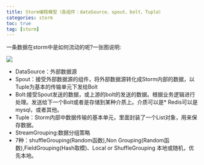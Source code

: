 ```yaml
---
title: Storm编程模型（各组件：dataSource、spout、bolt、Tuple）
categories: storm   
toc: true  
tag: [storm]
---
```





一条数据在storm中是如何流动的呢?一张图说明:

![](http://ols7leonh.bkt.clouddn.com//assert/img/bigdata/storm/component/component.png)


* DataSource：外部数据源
* Spout：接受外部数据源的组件，将外部数据源转化成Storm内部的数据，以Tuple为基本的传输单元下发给Bolt
* Bolt:接受Spout发送的数据，或上游的bolt的发送的数据。根据业务逻辑进行处理。发送给下一个Bolt或者是存储到某种介质上。介质可以是* Redis可以是mysql，或者其他。
* Tuple：Storm内部中数据传输的基本单元，里面封装了一个List对象，用来保存数据。
* StreamGrouping:数据分组策略
* 7种：shuffleGrouping(Random函数),Non Grouping(Random函数),FieldGrouping(Hash取模)、Local or ShuffleGrouping 本地或随机，优先本地。


